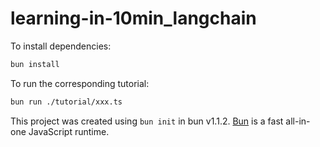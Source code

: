 # learning-in-10min_langchain

To install dependencies:

```bash
bun install
```

To run the corresponding tutorial:

```bash
bun run ./tutorial/xxx.ts
```

This project was created using `bun init` in bun v1.1.2. [Bun](https://bun.sh) is a fast all-in-one JavaScript runtime.
